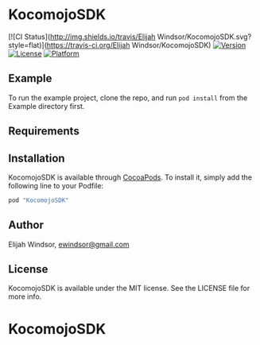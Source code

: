 # KocomojoSDK

[![CI Status](http://img.shields.io/travis/Elijah Windsor/KocomojoSDK.svg?style=flat)](https://travis-ci.org/Elijah Windsor/KocomojoSDK)
[![Version](https://img.shields.io/cocoapods/v/KocomojoSDK.svg?style=flat)](http://cocoapods.org/pods/KocomojoSDK)
[![License](https://img.shields.io/cocoapods/l/KocomojoSDK.svg?style=flat)](http://cocoapods.org/pods/KocomojoSDK)
[![Platform](https://img.shields.io/cocoapods/p/KocomojoSDK.svg?style=flat)](http://cocoapods.org/pods/KocomojoSDK)

## Example

To run the example project, clone the repo, and run `pod install` from the Example directory first.

## Requirements

## Installation

KocomojoSDK is available through [CocoaPods](http://cocoapods.org). To install
it, simply add the following line to your Podfile:

```ruby
pod "KocomojoSDK"
```

## Author

Elijah Windsor, ewindsor@gmail.com

## License

KocomojoSDK is available under the MIT license. See the LICENSE file for more info.
# KocomojoSDK
